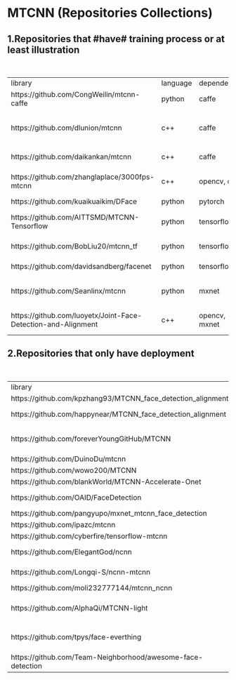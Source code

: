 # MTCNN (Repositories Collections)

## 1.Repositories that #have# training process or at least illustration
<table>  
    <tr>
        <td>library</td>
        <td>language</td>
        <td>dependencies</td>
        <td>hasLandmarks</td>
        <td>comments</td>
    </tr>
    <tr>
        <td>https://github.com/CongWeilin/mtcnn-caffe</td>
        <td>python</td>
        <td>caffe</td>
        <td>yes</td>
        <td>a training reproduction</td>
    </tr>
    <tr>
        <td>https://github.com/dlunion/mtcnn</td>
        <td>c++</td>
        <td>caffe</td>
        <td>yes</td>
        <td>a training reproduction similar to CongWeiLin</td>
    </tr>
    <tr>
        <td>https://github.com/daikankan/mtcnn</td>
        <td>c++</td>
        <td>caffe</td>
        <td>yes</td>
        <td>a training reproduction</td>
    </tr>
    <tr>
        <td>https://github.com/zhanglaplace/3000fps-mtcnn</td>
        <td>c++</td>
        <td>opencv, caffe</td>
        <td>yes</td>
        <td>68keypoints but no model</td>
    </tr>
    <tr>
        <td>https://github.com/kuaikuaikim/DFace</td>
        <td>python</td>
        <td>pytorch</td>
        <td>yes</td>
        <td>DFace</td>
    </tr>  
    <tr>
        <td>https://github.com/AITTSMD/MTCNN-Tensorflow</td>
        <td>python</td>
        <td>tensorflow</td>
        <td>yes</td>
        <td>followed the paper closely</td>
    </tr>
    <tr>
        <td>https://github.com/BobLiu20/mtcnn_tf</td>
        <td>python</td>
        <td>tensorflow</td>
        <td>yes</td>
        <td>similar to AITTSMD</td>
    </tr>
    <tr>
        <td>https://github.com/davidsandberg/facenet</td>
        <td>python</td>
        <td>tensorflow</td>
        <td>yes</td>
        <td>the most popular</td>
    </tr>
    <tr>
        <td>https://github.com/Seanlinx/mtcnn</td>
        <td>python</td>
        <td>mxnet</td>
        <td>no</td>
        <td>a good mxnet reproduction</td>
    </tr>
    <tr>
        <td>https://github.com/luoyetx/Joint-Face-Detection-and-Alignment</td>
        <td>c++</td>
        <td>opencv, mxnet</td>
        <td>yes</td>
        <td>mtcnn caffe memory leak issue</td>
    </tr>
</table>



## 2.Repositories that only have deployment
<table>  
    <tr>
        <td>library</td>
        <td>language</td>
        <td>dependencies</td>
        <td>hasLandmarks</td>
        <td>comments</td>
    </tr>
    <tr>
        <td>https://github.com/kpzhang93/MTCNN_face_detection_alignment</td>
        <td>matlab</td>
        <td>caffe</td>
        <td>yes</td>
        <td>original</td>
    </tr>
    <tr>
        <td>https://github.com/happynear/MTCNN_face_detection_alignment</td>
        <td>c++</td>
        <td>caffe, matlab, Pdollar toolbox</td>
        <td>yes</td>
        <td>good implementation</td>
    </tr>
    <tr>
        <td>https://github.com/foreverYoungGitHub/MTCNN</td>
        <td>c++</td>
        <td>caffe, opencv</td>
        <td>could</td>
        <td>good illustration of training process</td>
    </tr>
    <tr>
        <td>https://github.com/DuinoDu/mtcnn</td>
        <td>python</td>
        <td>caffe, opencv</td>
        <td>yes</td>
        <td></td>
    </tr>
    <tr>
        <td>https://github.com/wowo200/MTCNN</td>
        <td>c++</td>
        <td>caffe, opencv</td>
        <td>yes</td>
        <td>only 1 cpp</td>
    </tr>
    <tr>
        <td>https://github.com/blankWorld/MTCNN-Accelerate-Onet</td>
        <td>c++</td>
        <td>caffe, opencv</td>
        <td>yes</td>
        <td></td>
    </tr>
    <tr>
        <td>https://github.com/OAID/FaceDetection</td>
        <td>c++</td>
        <td>caffe/mxnet/tensorflow</td>
        <td>yes</td>
        <td>good implementation</td>
    </tr>
    <tr>
        <td>https://github.com/pangyupo/mxnet_mtcnn_face_detection</td>
        <td>python</td>
        <td>mxnet, opencv</td>
        <td>yes</td>
        <td></td>
    </tr>
    <tr>
        <td>https://github.com/ipazc/mtcnn</td>
        <td>python</td>
        <td>tensorflow, opencv</td>
        <td>yes</td>
        <td></td>
    </tr>
    <tr>
        <td>https://github.com/cyberfire/tensorflow-mtcnn</td>
        <td>c++/python</td>
        <td>tensorflow, opencv</td>
        <td>yes</td>
        <td></td>
    </tr>
    <tr>
        <td>https://github.com/ElegantGod/ncnn</td>
        <td>c++</td>
        <td>ncnn</td>
        <td>yes</td>
        <td>extends Tencent/ncnn</td>
    </tr>
    <tr>
        <td>https://github.com/Longqi-S/ncnn-mtcnn</td>
        <td>c++</td>
        <td>ncnn</td>
        <td>yes</td>
        <td>extends ElegantGod/ncnn</td>
    </tr>
    <tr>
        <td>https://github.com/moli232777144/mtcnn_ncnn</td>
        <td>c++</td>
        <td>opencv, ncnn, protobuf</td>
        <td>yes</td>
        <td>Android, ARM</td>
    </tr>
    <tr>
        <td>https://github.com/AlphaQi/MTCNN-light</td>
        <td>c++</td>
        <td>opencv, openblas</td>
        <td>unknown</td>
        <td>no framework, 68ms per frame(640,480)</td>
    </tr>
    <tr>
        <td>https://github.com/tpys/face-everthing</td>
        <td>c++</td>
        <td>opencv, Boost, SphereCaffe, CUDA</td>
        <td>yes</td>
        <td>aggregation of mutiple good repositories</td>
    </tr>
    <tr>
        <td>https://github.com/Team-Neighborhood/awesome-face-detection</td>
        <td>c++</td>
        <td>opencv, dlib, etc</td>
        <td>no</td>
        <td>methods benchmark</td>
    </tr>    
</table>
